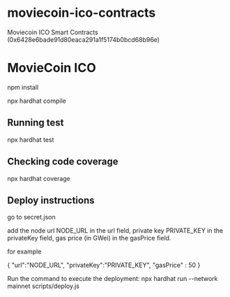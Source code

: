 # moviecoin-ico-contracts
Moviecoin ICO Smart Contracts (0x6428e6bade91d80eaca291a1f5174b0bcd68b96e)

# MovieCoin ICO

npm install 

npx hardhat compile

## Running test
npx hardhat test

## Checking code coverage
npx hardhat coverage

## Deploy instructions
go to secret.json

add the node url NODE_URL in the url field, private key PRIVATE_KEY in the privateKey field, gas price (in GWei) in the gasPrice field.

for example

{
    "url":"NODE_URL",
    "privateKey":"PRIVATE_KEY",
    "gasPrice" : 50
}

Run the command to execute the deployment:
npx hardhat run --network mainnet scripts/deploy.js

